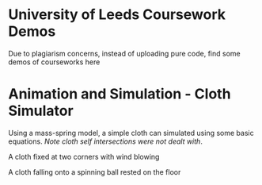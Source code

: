 # University of Leeds Coursework Demos

Due to plagiarism concerns, instead of uploading pure code, find some demos of courseworks here

# Animation and Simulation - Cloth Simulator 
Using a mass-spring model, a simple cloth can simulated using some basic equations. *Note cloth self intersections were not dealt with*. 

A cloth fixed at two corners with wind blowing

A cloth falling onto a spinning ball rested on the floor
